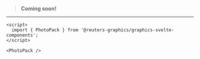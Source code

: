 > **Coming soon!**

---

```svelte
<script>
  import { PhotoPack } from '@reuters-graphics/graphics-svelte-components';
</script>

<PhotoPack />
```
